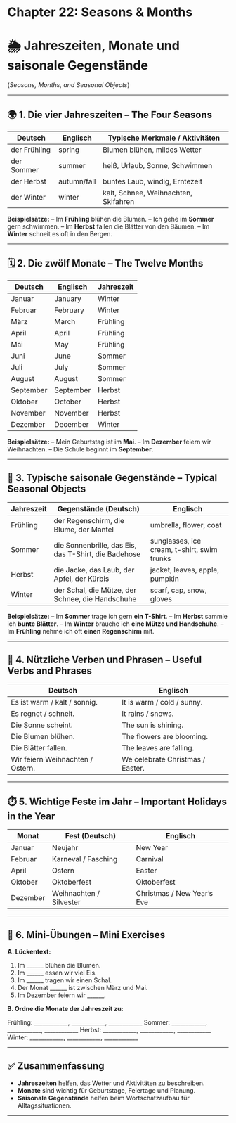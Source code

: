 # Chapter 22: Seasons & Months 

# 🌦️  Jahreszeiten, Monate und saisonale Gegenstände

(*Seasons, Months, and Seasonal Objects*)

---

## 🌍 1. **Die vier Jahreszeiten – The Four Seasons**

| Deutsch      | Englisch    | Typische Merkmale / Aktivitäten      |
| ------------ | ----------- | ------------------------------------ |
| der Frühling | spring      | Blumen blühen, mildes Wetter         |
| der Sommer   | summer      | heiß, Urlaub, Sonne, Schwimmen       |
| der Herbst   | autumn/fall | buntes Laub, windig, Erntezeit       |
| der Winter   | winter      | kalt, Schnee, Weihnachten, Skifahren |

**Beispielsätze:**
– Im **Frühling** blühen die Blumen.
– Ich gehe im **Sommer** gern schwimmen.
– Im **Herbst** fallen die Blätter von den Bäumen.
– Im **Winter** schneit es oft in den Bergen.

---

## 🗓️ 2. **Die zwölf Monate – The Twelve Months**

| Deutsch   | Englisch  | Jahreszeit |
| --------- | --------- | ---------- |
| Januar    | January   | Winter     |
| Februar   | February  | Winter     |
| März      | March     | Frühling   |
| April     | April     | Frühling   |
| Mai       | May       | Frühling   |
| Juni      | June      | Sommer     |
| Juli      | July      | Sommer     |
| August    | August    | Sommer     |
| September | September | Herbst     |
| Oktober   | October   | Herbst     |
| November  | November  | Herbst     |
| Dezember  | December  | Winter     |

**Beispielsätze:**
– Mein Geburtstag ist im **Mai**.
– Im **Dezember** feiern wir Weihnachten.
– Die Schule beginnt im **September**.

---

## 🌸 3. **Typische saisonale Gegenstände – Typical Seasonal Objects**

| Jahreszeit | Gegenstände (Deutsch)                                | Englisch                                    |
| ---------- | ---------------------------------------------------- | ------------------------------------------- |
| Frühling   | der Regenschirm, die Blume, der Mantel               | umbrella, flower, coat                      |
| Sommer     | die Sonnenbrille, das Eis, das T-Shirt, die Badehose | sunglasses, ice cream, t-shirt, swim trunks |
| Herbst     | die Jacke, das Laub, der Apfel, der Kürbis           | jacket, leaves, apple, pumpkin              |
| Winter     | der Schal, die Mütze, der Schnee, die Handschuhe     | scarf, cap, snow, gloves                    |

**Beispielsätze:**
– Im **Sommer** trage ich gern **ein T-Shirt**.
– Im **Herbst** sammle ich **bunte Blätter**.
– Im **Winter** brauche ich **eine Mütze und Handschuhe**.
– Im **Frühling** nehme ich oft **einen Regenschirm** mit.

---

## 📖 4. **Nützliche Verben und Phrasen – Useful Verbs and Phrases**

| Deutsch                          | Englisch                         |
| -------------------------------- | -------------------------------- |
| Es ist warm / kalt / sonnig.     | It is warm / cold / sunny.       |
| Es regnet / schneit.             | It rains / snows.                |
| Die Sonne scheint.               | The sun is shining.              |
| Die Blumen blühen.               | The flowers are blooming.        |
| Die Blätter fallen.              | The leaves are falling.          |
| Wir feiern Weihnachten / Ostern. | We celebrate Christmas / Easter. |

---

## ⏱️ 5. **Wichtige Feste im Jahr – Important Holidays in the Year**

| Monat    | Fest (Deutsch)          | Englisch                   |
| -------- | ----------------------- | -------------------------- |
| Januar   | Neujahr                 | New Year                   |
| Februar  | Karneval / Fasching     | Carnival                   |
| April    | Ostern                  | Easter                     |
| Oktober  | Oktoberfest             | Oktoberfest                |
| Dezember | Weihnachten / Silvester | Christmas / New Year’s Eve |

---

## 🧠 6. **Mini-Übungen – Mini Exercises**

**A. Lückentext:**

1. Im \_\_\_\_\_\_ blühen die Blumen.
2. Im \_\_\_\_\_\_ essen wir viel Eis.
3. Im \_\_\_\_\_\_ tragen wir einen Schal.
4. Der Monat \_\_\_\_\_\_ ist zwischen März und Mai.
5. Im Dezember feiern wir \_\_\_\_\_\_.

**B. Ordne die Monate der Jahreszeit zu:**

Frühling: \_\_\_\_\_\_\_\_\_\_\_\_, \_\_\_\_\_\_\_\_\_\_\_\_, \_\_\_\_\_\_\_\_\_\_\_\_
Sommer: \_\_\_\_\_\_\_\_\_\_\_\_, \_\_\_\_\_\_\_\_\_\_\_\_, \_\_\_\_\_\_\_\_\_\_\_\_
Herbst: \_\_\_\_\_\_\_\_\_\_\_\_, \_\_\_\_\_\_\_\_\_\_\_\_, \_\_\_\_\_\_\_\_\_\_\_\_
Winter: \_\_\_\_\_\_\_\_\_\_\_\_, \_\_\_\_\_\_\_\_\_\_\_\_, \_\_\_\_\_\_\_\_\_\_\_\_

---

## ✅ Zusammenfassung

* **Jahreszeiten** helfen, das Wetter und Aktivitäten zu beschreiben.
* **Monate** sind wichtig für Geburtstage, Feiertage und Planung.
* **Saisonale Gegenstände** helfen beim Wortschatzaufbau für Alltagssituationen.

---
